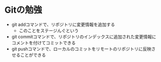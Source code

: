 # Gitの勉強
- git addコマンドで、リポジトリに変更情報を追加する
    - このことをステージんぐという
- git commitコマンドで、リポジトリのインデックスに追加された変更情報にコメントを付けてコミットできる
- git pushコマンドで、ローカルのコミットをリモートのリポジトリに反映させることができる
